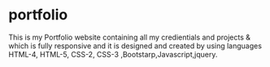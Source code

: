 # portfolio
This is my Portfolio website containing all my credientials and projects &amp; which is fully responsive and it is designed and created by using languages HTML-4, HTML-5, CSS-2, CSS-3 ,Bootstarp,Javascript,jquery.
